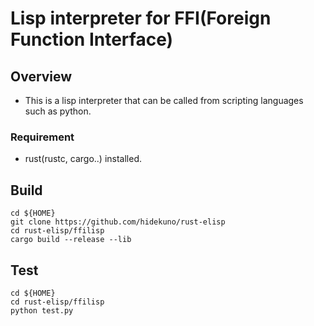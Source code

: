 Lisp interpreter for FFI(Foreign Function Interface)
=================

## Overview
- This is a lisp interpreter that can be called from scripting languages such as python.

### Requirement
- rust(rustc, cargo..) installed.

## Build
```
cd ${HOME}
git clone https://github.com/hidekuno/rust-elisp
cd rust-elisp/ffilisp
cargo build --release --lib
```

## Test
```
cd ${HOME}
cd rust-elisp/ffilisp
python test.py
```
